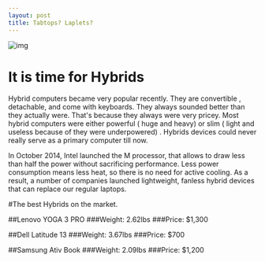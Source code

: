 ```yaml
---
layout: post
title: Tabtops? Laplets? 
---
```

![img](http://az648995.vo.msecnd.net/win/2014/10/Lenovo-Yoga3-Pro13-Slv-Angle1b.png)

# It is time for Hybrids

Hybrid computers became very popular recently.  They are convertible , detachable, and come with keyboards.  They always sounded better than they actually were.  That's because they always were very pricey.  Most hybrid computers were either powerful ( huge and heavy) or slim ( light and useless because of they were underpowered) . Hybrids devices could never really serve as a primary computer till now.


In October 2014, Intel launched the M processor, that allows to draw less than half the power without sacrificing performance. Less power consumption means less heat, so there is no need for active cooling.  As a result, a number of companies launched lightweight, fanless hybrid devices that can replace our regular laptops. 

#The best Hybrids on the market.

##Lenovo YOGA 3 PRO
###Weight: 2.62lbs
###Price: $1,300 

##Dell Latitude 13
###Weight: 3.67lbs
###Price: $700

##Samsung Ativ Book
###Weight: 2.09lbs 
###Price: $1,200
